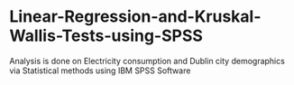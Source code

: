 # Linear-Regression-and-Kruskal-Wallis-Tests-using-SPSS
Analysis is done on Electricity consumption and Dublin city demographics via Statistical methods using IBM SPSS Software
